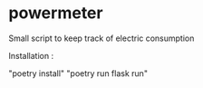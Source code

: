 # powermeter

Small script to keep track of electric consumption

Installation :

"poetry install"
"poetry run flask run"
